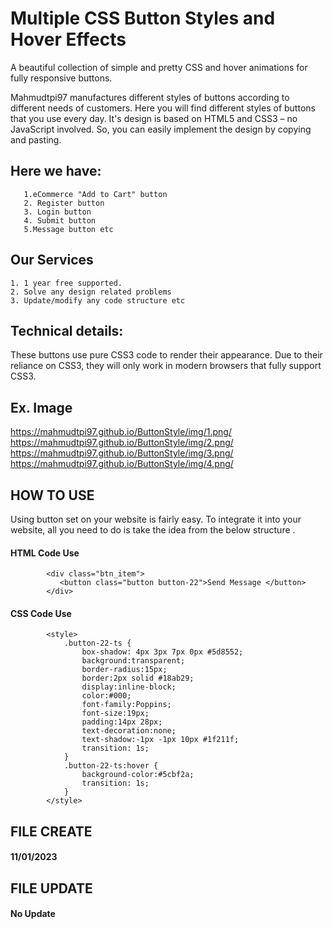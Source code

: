 
# Multiple CSS Button Styles and Hover Effects

A beautiful collection of simple and pretty CSS and hover animations for fully responsive buttons.

Mahmudtpi97 manufactures different styles of buttons according to different needs of customers.  Here you will find different styles of buttons that you use every day. It's design is based on HTML5 and CSS3 – no JavaScript involved. So, you can easily implement the design by copying and pasting.


## Here we have:
       1.eCommerce "Add to Cart" button
       2. Register button
       3. Login button
       4. Submit button
       5.Message button etc
## Our Services

    1. 1 year free supported.
    2. Solve any design related problems
    3. Update/modify any code structure etc


        

## Technical details: 
These buttons use pure CSS3 code to render their appearance. Due to their reliance on CSS3, they will only work in modern browsers that fully support CSS3.</p>
## Ex. Image
https://mahmudtpi97.github.io/ButtonStyle/img/1.png/
https://mahmudtpi97.github.io/ButtonStyle/img/2.png/
https://mahmudtpi97.github.io/ButtonStyle/img/3.png/
https://mahmudtpi97.github.io/ButtonStyle/img/4.png/

## HOW TO USE
Using button set on your website is fairly easy. To integrate it into your website, all you need to do is take the idea from the below structure .

#### HTML Code Use

            <div class="btn_item">
               <button class="button button-22">Send Message </button>
            </div>

#### CSS  Code Use
            <style>
                .button-22-ts {
                    box-shadow: 4px 3px 7px 0px #5d8552;
                    background:transparent;
                    border-radius:15px;
                    border:2px solid #18ab29;
                    display:inline-block;
                    color:#000;
                    font-family:Poppins;
                    font-size:19px;
                    padding:14px 28px;
                    text-decoration:none;
                    text-shadow:-1px -1px 10px #1f211f;
                    transition: 1s;
                }
                .button-22-ts:hover {
                    background-color:#5cbf2a;
                    transition: 1s;
                }
            </style>


## FILE CREATE
#### 11/01/2023

## FILE UPDATE
#### No Update
